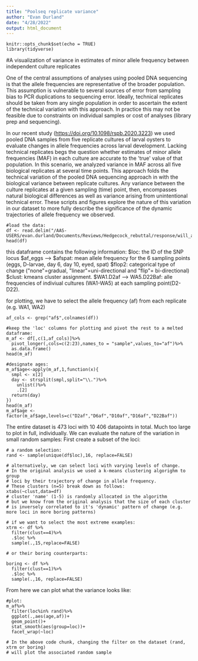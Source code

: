 ```yaml
---
title: "Poolseq replicate variance"
author: "Evan Durland"
date: "4/28/2022"
output: html_document
---
```


```{r setup, include=FALSE}
knitr::opts_chunk$set(echo = TRUE)
library(tidyverse)
```

#A visualization of variance in estimates of minor allele frequency between independent culture replicates

One of the central assumptions of analyses using pooled DNA sequencing is that the allele frequencies are representative of the broader population. This assumption is vulnerable to several sources of error from sampling bias to PCR duplications to sequencing error. Ideally, technical replicates should be taken from any single population in order to ascertain the extent of the technical variation with this approach. In practice this may not be feasible due to constraints on individual samples or cost of analyses (library prep and sequencing).

In our recent study (https://doi.org/10.1098/rspb.2020.3223) we used pooled DNA samples from five replicate cultures of larval oysters to evaluate changes in allele frequencies across larval development. Lacking technical replicates begs the question whether estimates of minor allele frequencies (MAF) in each culture are accurate to the 'true' value of that population. In this scenario, we analyzed variance in MAF across all five biological replicates at several time points. This approach folds the technical variation of the pooled DNA sequencing approach in with the biological variance between replicate cultures. Any variance between the culture replicates at a given sampling (time) point, then, encompasses natural biological differences as well as variance arising from unintentional technical error. These scripts and figures explore the nature of this variation in our dataset to more fully describe the significance of the dynamic trajectories of allele frequency we observed.

```{r}
#load the data:
df <- read.delim("/AAS-USERS/evan.durland/Documents/Reviews/Hedgecock_rebuttal/response/will_avg_sepAF.txt",sep="\t")
head(df)
```

this dataframe contains the following information:
   $loc: the ID of the SNP locus
   $af_eggs --> $afspat: mean allele frequency for the 6 sampling points (eggs, D-larvae, day 6, day 10, eyed, spat)
   $flop2: categorical type of change ("none"=gradual, "linear"=uni-directional and "flip"= bi-directional)
   $clust: kmeans cluster assignment.
   $WA1.D2af --> WA5.D22Baf: alle frequencies of indiviual cultures (WA1-WA5) at each sampling point(D2-D22).

for plotting, we have to select the allele frequency (af) from each replicate (e.g. WA1, WA2)

```{r}
af_cols <- grep("af$",colnames(df))

#keep the 'loc' columns for plotting and pivot the rest to a melted dataframe:
m_af <- df[,c(1,af_cols)]%>%
  pivot_longer(,cols=c(2:23),names_to = "sample",values_to="af")%>%
  as.data.frame()
head(m_af)

#designate ages:
m_af$age<-apply(m_af,1,function(x){
  smpl <- x[2]
  day <- strsplit(smpl,split="\\.")%>%
    unlist()%>%
    .[2]
  return(day)
})
head(m_af)
m_af$age <- factor(m_af$age,levels=c("D2af","D6af","D10af","D16af","D22Baf"))
```
The entire dataset is 473 loci with 10 406 datapoints in total.
Much too large to plot in full, individually.
We can evaluate the nature of the variation in small random samples:
First create a subset of the loci:
```{r}
# a random selection:
rand <- sample(unique(df$loc),16, replace=FALSE)

# alternatively, we can select loci with varying levels of change.  
# In the original analysis we used a k-means clustering algorighm to group
# loci by their trajectory of change in allele frequency.  
# These clusters (n=5) break down as follows: 
xtabs(~clust,data=df)
# cluster 'name' (1-5) is randomly allocated in the algorithm 
# but we know from the original analysis that the size of each cluster 
# is inversely correlated to it's 'dynamic' pattern of change (e.g. more loci in more boring patterns) 

# if we want to select the most extreme examples:
xtrm <- df %>%
  filter(clust==4)%>%
  .$loc %>%
  sample(.,15,replace=FALSE)

# or their boring counterparts:

boring <- df %>%
  filter(clust==1)%>%
  .$loc %>%
  sample(.,16, replace=FALSE)
```
From here we can plot what the variance looks like:
```{r}
#plot:
m_af%>%
  filter(loc%in% rand)%>%
  ggplot(.,aes(age,af))+
  geom_point()+
  stat_smooth(aes(group=loc))+
  facet_wrap(~loc)

# In the above code chunk, changing the filter on the dataset (rand, xtrm or boring)
# will plot the associated random sample
```
